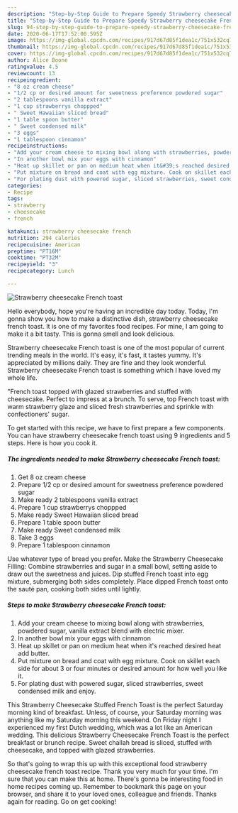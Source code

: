 ```yaml
---
description: "Step-by-Step Guide to Prepare Speedy Strawberry cheesecake French toast"
title: "Step-by-Step Guide to Prepare Speedy Strawberry cheesecake French toast"
slug: 94-step-by-step-guide-to-prepare-speedy-strawberry-cheesecake-french-toast
date: 2020-06-17T17:52:00.595Z
image: https://img-global.cpcdn.com/recipes/917d67d85f1dea1c/751x532cq70/strawberry-cheesecake-french-toast-recipe-main-photo.jpg
thumbnail: https://img-global.cpcdn.com/recipes/917d67d85f1dea1c/751x532cq70/strawberry-cheesecake-french-toast-recipe-main-photo.jpg
cover: https://img-global.cpcdn.com/recipes/917d67d85f1dea1c/751x532cq70/strawberry-cheesecake-french-toast-recipe-main-photo.jpg
author: Alice Boone
ratingvalue: 4.5
reviewcount: 13
recipeingredient:
- "8 oz cream cheese"
- "1/2 cp or desired amount for sweetness preference powdered sugar"
- "2 tablespoons vanilla extract"
- "1 cup strawberrys choppped"
- " Sweet Hawaiian sliced bread"
- "1 table spoon butter"
- " Sweet condensed milk"
- "3 eggs"
- "1 tablespoon cinnamon"
recipeinstructions:
- "Add your cream cheese to mixing bowl along with strawberries, powdered sugar, vanilla extract blend with electric mixer."
- "In another bowl mix your eggs with cinnamon"
- "Heat up skillet or pan on medium heat when it&#39;s reached desired heat add butter."
- "Put mixture on bread and coat with egg mixture. Cook on skillet each side for about 3 or four minutes or desired amount for how well you like it."
- "For plating dust with powered sugar, sliced strawberries, sweet condensed milk and enjoy."
categories:
- Recipe
tags:
- strawberry
- cheesecake
- french

katakunci: strawberry cheesecake french 
nutrition: 294 calories
recipecuisine: American
preptime: "PT16M"
cooktime: "PT32M"
recipeyield: "3"
recipecategory: Lunch

---
```



![Strawberry cheesecake French toast](https://img-global.cpcdn.com/recipes/917d67d85f1dea1c/751x532cq70/strawberry-cheesecake-french-toast-recipe-main-photo.jpg)

Hello everybody, hope you're having an incredible day today. Today, I'm gonna show you how to make a distinctive dish, strawberry cheesecake french toast. It is one of my favorites food recipes. For mine, I am going to make it a bit tasty. This is gonna smell and look delicious.

Strawberry cheesecake French toast is one of the most popular of current trending meals in the world. It's easy, it's fast, it tastes yummy. It's appreciated by millions daily. They are fine and they look wonderful. Strawberry cheesecake French toast is something which I have loved my whole life.

&#34;French toast topped with glazed strawberries and stuffed with cheesecake. Perfect to impress at a brunch. To serve, top French toast with warm strawberry glaze and sliced fresh strawberries and sprinkle with confectioners&#39; sugar.


To get started with this recipe, we have to first prepare a few components. You can have strawberry cheesecake french toast using 9 ingredients and 5 steps. Here is how you cook it.

<!--inarticleads1-->

##### The ingredients needed to make Strawberry cheesecake French toast:

1. Get 8 oz cream cheese
1. Prepare 1/2 cp or desired amount for sweetness preference powdered sugar
1. Make ready 2 tablespoons vanilla extract
1. Prepare 1 cup strawberrys choppped
1. Make ready  Sweet Hawaiian sliced bread
1. Prepare 1 table spoon butter
1. Make ready  Sweet condensed milk
1. Take 3 eggs
1. Prepare 1 tablespoon cinnamon


Use whatever type of bread you prefer. Make the Strawberry Cheesecake Filling: Combine strawberries and sugar in a small bowl, setting aside to draw out the sweetness and juices. Dip stuffed French toast into egg mixture, submerging both sides completely. Place dipped French toast onto the sauté pan, cooking both sides until lightly. 

<!--inarticleads2-->

##### Steps to make Strawberry cheesecake French toast:

1. Add your cream cheese to mixing bowl along with strawberries, powdered sugar, vanilla extract blend with electric mixer.
1. In another bowl mix your eggs with cinnamon
1. Heat up skillet or pan on medium heat when it&#39;s reached desired heat add butter.
1. Put mixture on bread and coat with egg mixture. Cook on skillet each side for about 3 or four minutes or desired amount for how well you like it.
1. For plating dust with powered sugar, sliced strawberries, sweet condensed milk and enjoy.


This Strawberry Cheesecake Stuffed French Toast is the perfect Saturday morning kind of breakfast. Unless, of course, your Saturday morning was anything like my Saturday morning this weekend. On Friday night I experienced my first Dutch wedding, which was a lot like an American wedding. This delicious Strawberry Cheesecake French Toast is the perfect breakfast or brunch recipe. Sweet challah bread is sliced, stuffed with cheesecake, and topped with glazed strawberries. 

So that's going to wrap this up with this exceptional food strawberry cheesecake french toast recipe. Thank you very much for your time. I'm sure that you can make this at home. There's gonna be interesting food in home recipes coming up. Remember to bookmark this page on your browser, and share it to your loved ones, colleague and friends. Thanks again for reading. Go on get cooking!
